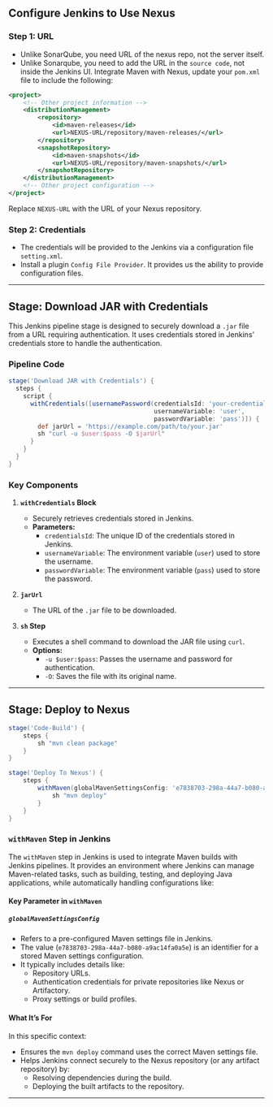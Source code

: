 ## Configure Jenkins to Use Nexus

### Step 1: URL
- Unlike SonarQube, you need URL of the nexus repo, not the server itself.
- Unlike Sonarqube, you need to add the URL in the `source code`, not inside the Jenkins UI.
Integrate Maven with Nexus, update your `pom.xml` file to include the following:  
```xml
<project>
    <!-- Other project information -->
    <distributionManagement>
        <repository>
            <id>maven-releases</id>
            <url>NEXUS-URL/repository/maven-releases/</url>
        </repository>
        <snapshotRepository>
            <id>maven-snapshots</id>
            <url>NEXUS-URL/repository/maven-snapshots/</url>
        </snapshotRepository>
    </distributionManagement>
    <!-- Other project configuration -->
</project>
```  
Replace `NEXUS-URL` with the URL of your Nexus repository.

### Step 2: Credentials
- The credentials will be provided to the Jenkins via a configuration file `setting.xml`.
- Install a plugin `Config File Provider`. It provides us the ability to provide configuration files.

---

## Stage: Download JAR with Credentials

This Jenkins pipeline stage is designed to securely download a `.jar` file from a URL requiring authentication. It uses credentials stored in Jenkins' credentials store to handle the authentication.

### Pipeline Code
```groovy
stage('Download JAR with Credentials') {
  steps {
    script {
      withCredentials([usernamePassword(credentialsId: 'your-credentials-id',
                                        usernameVariable: 'user', 
                                        passwordVariable: 'pass')]) {
        def jarUrl = 'https://example.com/path/to/your.jar'
        sh "curl -u $user:$pass -O $jarUrl"
      }
    }
  }
}
```
### **Key Components**

1. **`withCredentials` Block**
   - Securely retrieves credentials stored in Jenkins.
   - **Parameters:**
     - `credentialsId`: The unique ID of the credentials stored in Jenkins.
     - `usernameVariable`: The environment variable (`user`) used to store the username.
     - `passwordVariable`: The environment variable (`pass`) used to store the password.

2. **`jarUrl`**
   - The URL of the `.jar` file to be downloaded.

3. **`sh` Step**
   - Executes a shell command to download the JAR file using `curl`.
   - **Options:**
     - `-u $user:$pass`: Passes the username and password for authentication.
     - `-O`: Saves the file with its original name.

---

## Stage: Deploy to Nexus

```groovy
stage('Code-Build') {
    steps {
        sh "mvn clean package"
    }
}

stage('Deploy To Nexus') {
    steps {
        withMaven(globalMavenSettingsConfig: 'e7838703-298a-44a7-b080-a9ac14fa0a5e') {
            sh "mvn deploy"
        }
    }
}
```

### `withMaven` Step in Jenkins

The `withMaven` step in Jenkins is used to integrate Maven builds with Jenkins pipelines. It provides an environment where Jenkins can manage Maven-related tasks, such as building, testing, and deploying Java applications, while automatically handling configurations like:

#### Key Parameter in `withMaven`

##### `globalMavenSettingsConfig`
- Refers to a pre-configured Maven settings file in Jenkins.
- The value (`e7838703-298a-44a7-b080-a9ac14fa0a5e`) is an identifier for a stored Maven settings configuration.
- It typically includes details like:
  - Repository URLs.
  - Authentication credentials for private repositories like Nexus or Artifactory.
  - Proxy settings or build profiles.

#### What It’s For

In this specific context:
- Ensures the `mvn deploy` command uses the correct Maven settings file.
- Helps Jenkins connect securely to the Nexus repository (or any artifact repository) by:
  - Resolving dependencies during the build.
  - Deploying the built artifacts to the repository.

---


